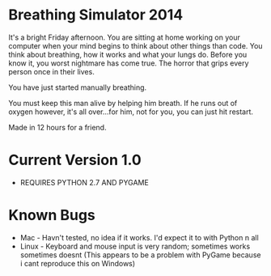 Breathing Simulator 2014
======================

It's a bright Friday afternoon. You are sitting at home working on your computer when your mind begins to think about other things than code. You think about breathing, how it works and what your lungs do. Before you know it, you worst nightmare has come true. The horror that grips every person once in their lives.

You have just started manually breathing.

You must keep this man alive by helping him breath. If he runs out of oxygen however, it's all over...for him, not for you, you can just hit restart.

Made in 12 hours for a friend.

Current Version 1.0
===================
- REQUIRES PYTHON 2.7 AND PYGAME

Known Bugs
==========

- Mac - Havn't tested, no idea if it works. I'd expect it to with Python n all
- Linux - Keyboard and mouse input is very random; sometimes works sometimes doesnt (This appears to be a problem with PyGame because i cant reproduce this on Windows)

